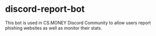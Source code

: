 # discord-report-bot
This bot is used in CS.MONEY Discord Community to allow users report phishing websites as well as monitor their stats.
